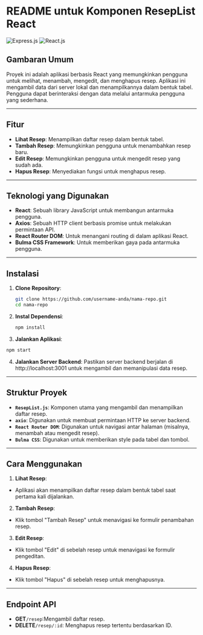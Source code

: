 # **README untuk Komponen ResepList React**

![Express.js](https://img.shields.io/badge/Express.js-404D59?style=for-the-badge&logo=express&logoColor=white)
![React.js](https://img.shields.io/badge/React.js-61DAFB?style=for-the-badge&logo=react&logoColor=white)

## **Gambaran Umum**
Proyek ini adalah aplikasi berbasis React yang memungkinkan pengguna untuk melihat, menambah, mengedit, dan menghapus resep. Aplikasi ini mengambil data dari server lokal dan menampilkannya dalam bentuk tabel. Pengguna dapat berinteraksi dengan data melalui antarmuka pengguna yang sederhana.

---

## **Fitur**
- **Lihat Resep**: Menampilkan daftar resep dalam bentuk tabel.
- **Tambah Resep**: Memungkinkan pengguna untuk menambahkan resep baru.
- **Edit Resep**: Memungkinkan pengguna untuk mengedit resep yang sudah ada.
- **Hapus Resep**: Menyediakan fungsi untuk menghapus resep.

---

## **Teknologi yang Digunakan**
- **React**: Sebuah library JavaScript untuk membangun antarmuka pengguna.
- **Axios**: Sebuah HTTP client berbasis promise untuk melakukan permintaan API.
- **React Router DOM**: Untuk menangani routing di dalam aplikasi React.
- **Bulma CSS Framework**: Untuk memberikan gaya pada antarmuka pengguna.

---

## **Instalasi**
1. **Clone Repository**:
   ```bash
   git clone https://github.com/username-anda/nama-repo.git
   cd nama-repo
   ```
2. **Instal Dependensi**:
   ```bash
   npm install
   ```
3. **Jalankan Aplikasi**:
  ```bash
  npm start
  ```
4. **Jalankan Server Backend**: Pastikan server backend berjalan di http://localhost:3001 untuk mengambil dan memanipulasi data resep.

---

## Struktur Proyek
- **`ResepList.js`**: Komponen utama yang mengambil dan menampilkan daftar resep.
- **`axio`**: Digunakan untuk membuat permintaan HTTP ke server backend.
- **`React Router DOM`**: Digunakan untuk navigasi antar halaman (misalnya, menambah atau mengedit resep).
- **`Bulma CSS`**: Digunakan untuk memberikan style pada tabel dan tombol.

---

## Cara Menggunakan
1. **Lihat Resep**:
- Aplikasi akan menampilkan daftar resep dalam bentuk tabel saat pertama kali dijalankan.
2. **Tambah Resep**:
- Klik tombol "Tambah Resep" untuk menavigasi ke formulir penambahan resep.
3. **Edit Resep**:
- Klik tombol "Edit" di sebelah resep untuk menavigasi ke formulir pengeditan.
4. **Hapus Resep**:
- Klik tombol "Hapus" di sebelah resep untuk menghapusnya.

---

## Endpoint API
- **GET**`/resep`:Mengambil daftar resep.
- **DELETE**`/resep/:id`: Menghapus resep tertentu berdasarkan ID.
